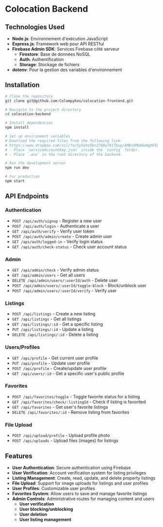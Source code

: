 # Colocation Backend

## Technologies Used

- **Node.js**: Environnement d'exécution JavaScript
- **Express.js**: Framework web pour API RESTful
- **Firebase Admin SDK**: Services Firebase côté serveur
  - **Firestore**: Base de données NoSQL
  - **Auth**: Authentification
  - **Storage**: Stockage de fichiers
- **dotenv**: Pour la gestion des variables d'environnement

## Installation

```sh
# Clone the repository
git clone git@github.com:Colompykos/colocation-frontend.git

# Navigate to the project directory
cd colocation-backend

# Install dependencies
npm install

# Set up environment variables
# Download the required files from the following link:
# https://www.dropbox.com/scl/fo/5y5ehz5bc2788w7817bup/AMBi0MbA6eNgHFEu_1Jlumw?rlkey=etuica1ciyt4q3qvrbmn29m94&st=r3luonsd&dl=0
# - Place `serviceAccountKey.json` inside the `config` folder.
# - Place `.env` in the root directory of the backend.

# Run the development server
npm run dev

# For production
npm start
```

## API Endpoints

### Authentication

- `POST /api/auth/signup` - Register a new user
- `POST /api/auth/login` - Authenticate a user
- `GET /api/auth/verify` - Verify user token
- `POST /api/auth/admin/create` - Create admin user
- `GET /api/auth/logged-in` - Verify login status
- `GET /api/auth/check-status` - Check user account status

### Admin

- `GET /api/admin/check` - Verify admin status
- `GET /api/admin/users` - Get all users
- `DELETE /api/admin/users/:userId/auth` - Delete user
- `POST /api/admin/users/:userId/toggle-block` - Block/unblock user
- `POST /api/admin/users/:userId/verify` - Verify user

### Listings

- `POST /api/listings` - Create a new listing
- `GET /api/listings` - Get all listings
- `GET /api/listings/:id` - Get a specific listing
- `PUT /api/listings/:id` - Update a listing
- `DELETE /api/listings/:id` - Delete a listing

### Users/Profiles

- `GET /api/profile` - Get current user profile
- `PUT /api/profile` - Update user profile
- `POST /api/profile` - Create/update user profile
- `GET /api/users/:id` - Get a specific user's public profile

### Favorites

- `POST /api/favorites/toggle` - Toggle favorite status for a listing
- `GET /api/favorites/check/:listingId` - Check if listing is favorited
- `GET /api/favorites` - Get user's favorite listings
- `DELETE /api/favorites/:id` - Remove listing from favorites

### File Upload

- `POST /api/upload/profile` - Upload profile photo
- `POST /api/uploads` - Upload files (images) for listings

## Features

- **User Authentication**: Secure authentication using Firebase
- **User Verification**: Account verification system for listing privileges
- **Listing Management**: Create, read, update, and delete property listings
- **File Upload**: Support for image uploads for listings and user profiles
- **User Profiles**: Customizable user profiles
- **Favorites System**: Allow users to save and manage favorite listings
- **Admin Controls**: Administrative routes for managing content and users
    - **User verification**
    - **User blocking/unblocking**
    - **User deletion**
    - **User listing management**
